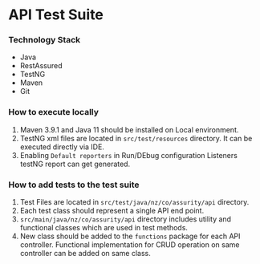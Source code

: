 # API Test Suite

### Technology Stack
* Java
* RestAssured
* TestNG
* Maven
* Git

### How to execute locally
1. Maven 3.9.1 and Java 11 should be installed on Local environment.
2. TestNG xml files are located in `src/test/resources` directory. It can be executed directly via IDE.
3. Enabling `Default reporters` in Run/DEbug configuration Listeners testNG report can get generated.

### How to add tests to the test suite
1. Test Files are located in `src/test/java/nz/co/assurity/api` directory. 
2. Each test class should represent a single API end point.
3. `src/main/java/nz/co/assurity/api` directory includes utility and functional classes which are used in test methods.
4. New class should be added to the `functions` package for each API controller. Functional implementation for CRUD operation on same controller can be added on same class.
